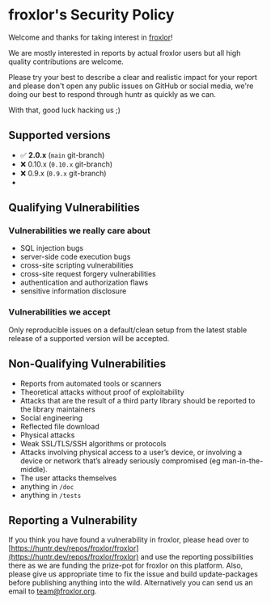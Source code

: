 # froxlor's Security Policy

Welcome and thanks for taking interest in [froxlor](https://www.froxlor.org)!

We are mostly interested in reports by actual froxlor users but all high quality contributions are welcome.

Please try your best to describe a clear and realistic impact for your report and please don't open any public issues on GitHub or social media, we're doing our best to respond through huntr as quickly as we can.

With that, good luck hacking us ;)

## Supported versions

- ️✅ **2.0.x**  (`main` git-branch)
- ❌ 0.10.x (`0.10.x` git-branch)
- ❌ 0.9.x (`0.9.x` git-branch)
- 
## Qualifying Vulnerabilities

### Vulnerabilities we really care about
- SQL injection bugs
- server-side code execution bugs
- cross-site scripting vulnerabilities
- cross-site request forgery vulnerabilities
- authentication and authorization flaws
- sensitive information disclosure

### Vulnerabilities we accept

Only reproducible issues on a default/clean setup from the latest stable release of a supported version will be accepted.

## Non-Qualifying Vulnerabilities

- Reports from automated tools or scanners
- Theoretical attacks without proof of exploitability
- Attacks that are the result of a third party library should be reported to the library maintainers
- Social engineering
- Reflected file download
- Physical attacks
- Weak SSL/TLS/SSH algorithms or protocols
- Attacks involving physical access to a user’s device, or involving a device or network that’s already seriously compromised (eg man-in-the-middle).
- The user attacks themselves
- anything in `/doc`
- anything in `/tests`

## Reporting a Vulnerability

If you think you have found a vulnerability in froxlor, please head over to [https://huntr.dev/repos/froxlor/froxlor](https://huntr.dev/repos/froxlor/froxlor) and use the reporting possibilities there as we are funding the prize-pot for froxlor on this platform. Also, please give us appropriate time to fix the issue and build update-packages before publishing anything into the wild. Alternatively you can send us an email to [team@froxlor.org](team@froxlor.org).
